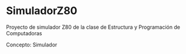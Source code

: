 # SimuladorZ80
Proyecto de simulador Z80 de la clase de Estructura y Programación de Computadoras

Concepto: Simulador 